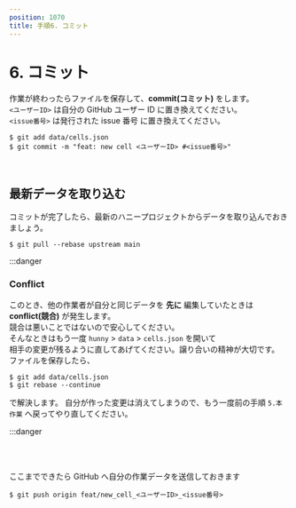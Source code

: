 ```yaml
---
position: 1070
title: 手順6. コミット
---
```


# 6. コミット

作業が終わったらファイルを保存して、**commit(コミット)** をします。  
`<ユーザーID>` は自分の GitHub ユーザー ID に置き換えてください。  
`<issue番号>` は発行された issue 番号 に置き換えてください。

```
$ git add data/cells.json
$ git commit -m "feat: new cell <ユーザーID> #<issue番号>"
```

<br />

## 最新データを取り込む

コミットが完了したら、最新のハニープロジェクトからデータを取り込んでおきましょう。

```
$ git pull --rebase upstream main
```

:::danger

### Conflict

このとき、他の作業者が自分と同じデータを **先に** 編集していたときは **conflict(競合)** が発生します。  
競合は悪いことではないので安心してください。  
そんなときはもう一度 `hunny` > `data` > `cells.json` を開いて  
相手の変更が残るように直してあげてください。譲り合いの精神が大切です。
ファイルを保存したら、

```
$ git add data/cells.json
$ git rebase --continue
```

で解決します。
自分が作った変更は消えてしまうので、もう一度前の手順 `5.本作業` へ戻ってやり直してください。

:::danger

<br />

<br />

ここまでできたら GitHub へ自分の作業データを送信しておきます

```
$ git push origin feat/new_cell_<ユーザーID>_<issue番号>
```
